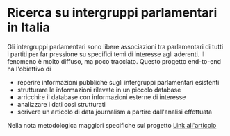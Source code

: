 # Ricerca su intergruppi parlamentari in Italia

Gli intergruppi parlamentari sono libere associazioni tra parlamentari di tutti i partiti per far pressione su specifici temi di interesse agli aderenti. Il fenomeno è molto diffuso, ma poco tracciato. 
Questo progetto end-to-end ha l'obiettivo di

- reperire informazioni pubbliche sugli intergruppi parlamentari esistenti
- strutturare le informazioni rilevate in un piccolo database
- arricchire il database con informazioni esterne di interesse
- analizzare i dati cosi strutturati
- scrivere un articolo di data journalism a partire dall'analisi effettuata

Nella nota metodologica maggiori specifiche sul progetto
[Link all'articolo](https://medium.com/@jprimav/la-crisi-dei-partiti-e-un-canale-alternativo-di-comunicazione-tra-societ%C3%A0-e-istituzioni-gli-3a78bafeb315#.l5n4lft2k)

